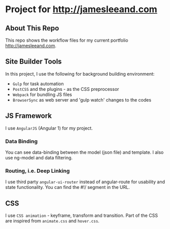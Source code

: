 # Project for http://jamesleeand.com
## About This Repo
This repo shows the workflow files for my current portfolio http://jamesleeand.com.
## Site Builder Tools
In this project, I use the following for background building environment:
* `Gulp` for task automation
* `PostCSS` and the plugins - as the CSS preprocessor
* `Webpack` for bundling JS files
* `BrowserSync` as web server and 'gulp watch' changes to the codes

## JS Framework
I use `AngularJS` (Angular 1) for my project.
### Data Binding
You can see data-binding between the model (json file) and template.
I also use ng-model and data filtering.
### Routing, i.e. Deep Linking
I use third party `angular-ui-router` instead of angular-route for usability and state functionality.
You can find the #!/ segment in the URL.

## CSS
I use `CSS animation` - keyframe, transform and transition.
Part of the CSS are inspired from `animate.css` and `hover.css`.
